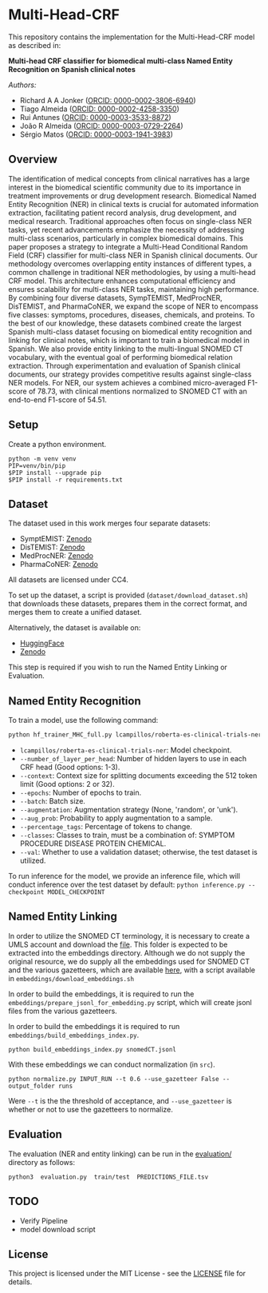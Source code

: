 # Multi-Head-CRF

This repository contains the implementation for the Multi-Head-CRF model as described in:

**Multi-head CRF classifier for biomedical multi-class Named Entity Recognition on Spanish clinical notes**

*Authors:*
- Richard A A Jonker ([ORCID: 0000-0002-3806-6940](https://orcid.org/0000-0002-3806-6940))
- Tiago Almeida ([ORCID: 0000-0002-4258-3350](https://orcid.org/0000-0002-4258-3350))
- Rui Antunes ([ORCID: 0000-0003-3533-8872](https://orcid.org/0000-0003-3533-8872))
- João R Almeida ([ORCID: 0000-0003-0729-2264](https://orcid.org/0000-0003-0729-2264))
- Sérgio Matos ([ORCID: 0000-0003-1941-3983](https://orcid.org/0000-0003-1941-3983))

## Overview

The identification of medical concepts from clinical narratives has a large interest in the biomedical scientific community due to its importance in treatment improvements or drug development research. Biomedical Named Entity Recognition (NER) in clinical texts is crucial for automated information extraction, facilitating patient record analysis, drug development, and medical research. Traditional approaches often focus on single-class NER tasks, yet recent advancements emphasize the necessity of addressing multi-class scenarios, particularly in complex biomedical domains. This paper proposes a strategy to integrate a Multi-Head Conditional Random Field (CRF) classifier for multi-class NER in Spanish clinical documents. Our methodology overcomes overlapping entity instances of different types, a common challenge in traditional NER methodologies, by using a multi-head CRF model. This architecture enhances computational efficiency and ensures scalability for multi-class NER tasks, maintaining high performance. By combining four diverse datasets, SympTEMIST, MedProcNER, DisTEMIST, and PharmaCoNER, we expand the scope of NER to encompass five classes: symptoms, procedures, diseases, chemicals, and proteins. To the best of our knowledge, these datasets combined create the largest Spanish multi-class dataset focusing on biomedical entity recognition and linking for clinical notes, which is important to train a biomedical model in Spanish. We also provide entity linking to the multi-lingual SNOMED CT vocabulary, with the eventual goal of performing biomedical relation extraction. Through experimentation and evaluation of Spanish clinical documents, our strategy provides competitive results against single-class NER models. For NER, our system achieves a combined micro-averaged F1-score of 78.73, with clinical mentions normalized to SNOMED CT with an end-to-end F1-score of 54.51.

## Setup

Create a python environment.
```
python -m venv venv
PIP=venv/bin/pip
$PIP install --upgrade pip
$PIP install -r requirements.txt
```

## Dataset

The dataset used in this work merges four separate datasets:
- SymptEMIST: [Zenodo](https://zenodo.org/records/10635215)
- DisTEMIST: [Zenodo](https://zenodo.org/records/7614764)
- MedProcNER: [Zenodo](https://zenodo.org/records/8224056)
- PharmaCoNER: [Zenodo](https://zenodo.org/records/4270158)

All datasets are licensed under CC4.

To set up the dataset, a script is provided (`dataset/download_dataset.sh`) that downloads these datasets, prepares them in the correct format, and merges them to create a unified dataset.

Alternatively, the dataset is available on:
- [HuggingFace](https://huggingface.co/datasets/IEETA/SPACCC-Spanish-NER)
- [Zenodo](https://zenodo.org/records/11174163)

This step is required if you wish to run the Named Entity Linking or Evaluation. 

## Named Entity Recognition

To train a model, use the following command:

```bash
python hf_trainer_MHC_full.py lcampillos/roberta-es-clinical-trials-ner --augmentation random --number_of_layer_per_head 3 --context 32 --epochs 60 --batch 16 --percentage_tags 0.25 --aug_prob 0.5 --classes SYMPTOM PROCEDURE DISEASE PROTEIN CHEMICAL
```

- `lcampillos/roberta-es-clinical-trials-ner`: Model checkpoint.
- `--number_of_layer_per_head`: Number of hidden layers to use in each CRF head (Good options: 1-3).
- `--context`: Context size for splitting documents exceeding the 512 token limit (Good options: 2 or 32).
- `--epochs`: Number of epochs to train.
- `--batch`: Batch size.
- `--augmentation`: Augmentation strategy (None, 'random', or 'unk').
- `--aug_prob`: Probability to apply augmentation to a sample.
- `--percentage_tags`: Percentage of tokens to change.
- `--classes`: Classes to train, must be a combination of: SYMPTOM PROCEDURE DISEASE PROTEIN CHEMICAL.
- `--val`: Whether to use a validation dataset; otherwise, the test dataset is utilized.

To run inference for the model, we provide an inference file, which will conduct inference over the test dataset by default:
`python inference.py --checkpoint MODEL_CHECKPOINT`


## Named Entity Linking


In order to utilize the SNOMED CT terminology, it is necessary to create a UMLS account and download the [file](https://download.nlm.nih.gov/umls/kss/IHTSDO20190131/SnomedCT_SpanishRelease-es_PRODUCTION_20190430T120000Z.zip). This folder is expected to be extracted into the embeddings directory. Although we do not supply the original resource, we do supply all the embeddings used for SNOMED CT and the various gazetteers, which are available [here](https://zenodo.org/records/11174163), with a script available in `embeddings/download_embeddings.sh`

In order to build the embeddings, it is required to run the `embeddings/prepare_jsonl_for_embedding.py` script, which will create jsonl files from the various gazetteers.

In order to build the embeddings it is required to run `embeddings/build_embeddings_index.py`.

`python build_embeddings_index.py snomedCT.jsonl`

With these embeddings we can conduct normalization (in `src`).

```python normalize.py INPUT_RUN --t 0.6 --use_gazetteer False --output_folder runs```

Were `--t` is the the threshold of acceptance, and `--use_gazetteer` is whether or not to use the gazetteers to normalize. 

## Evaluation

The evaluation (NER and entity linking) can be run in the [evaluation/](evaluation/) directory as follows:

`python3  evaluation.py  train/test  PREDICTIONS_FILE.tsv`


## TODO

- Verify Pipeline
- model download script



## License
This project is licensed under the MIT License - see the [LICENSE](LICENSE) file for details.

